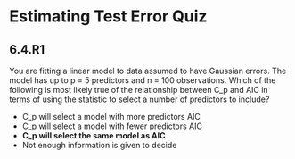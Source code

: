 # Estimating Test Error Quiz

## 6.4.R1

You are fitting a linear model to data assumed to have Gaussian errors. The model has up to p = 5 predictors and n = 100 observations. Which of the following is most likely true of the relationship between C_p and AIC in terms of using the statistic to select a number of predictors to include?

- C_p will select a model with more predictors AIC
- C_p will select a model with fewer predictors AIC
- **C_p will select the same model as AIC**
- Not enough information is given to decide